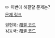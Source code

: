 ✏️ 이번에 해결할 문제는? <br>
[문제 링크](https://leetcode.com/problems/implement-queue-using-stacks/)

권현욱: [해결 코드]() <br>
김동국: [해결 코드](https://github.com/catomat0/algorithm/blob/main/LeetCode/Easy/0232-implement-queue-using-stacks/0232-implement-queue-using-stacks.java) <br>
